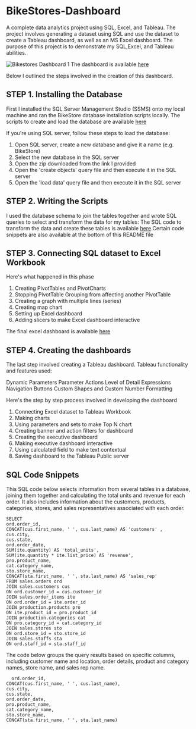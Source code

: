 # BikeStores-Dashboard
A complete data analytics project using SQL, Excel, and Tableau. The project involves generating  a dataset using SQL and use the dataset to create a Tableau dashboard, as well as an MS Excel dashboard.
The purpose of this project is to demonstrate my SQL,Excel, and Tableau abilities.

![Bikestores Dashboard 1](https://user-images.githubusercontent.com/76703169/220251306-2601e1b4-f7ab-467c-b3ac-d7d60df74960.png)
The dashboard is available [here](https://public.tableau.com/views/BikeStoresDashboard_16767919153100/Dashboard1?:language=en-US&:display_count=n&:origin=viz_share_link) 

Below I outlined the steps involved in the creation of this dashboard.
## STEP 1. Installing the Database
First I installed the SQL Server Management Studio (SSMS) onto my local machine and ran the BikeStore database installation scripts locally. The scripts to create and load the database are available [here](https://github.com/Emmanuel50-dev/BikeStores-Dashboard/blob/main/SQL-Server-Sample-Database.zip)

If you're using SQL server, follow these steps to load the database:

1. Open SQL server, create a new database and give it a name (e.g. BikeStore)
2. Select the new database in the SQL server
3. Open the zip downloaded from the link I provided 
4. Open the 'create objects' query file and then execute it in the SQL server
5. Open the 'load data' query file and then execute it in the SQL server


## STEP 2. Writing the Scripts
I used the database schema to join the tables together and wrote SQL queries to select and transform the data for my tables: The SQL code to transform the data and create these tables is available [here](https://github.com/Emmanuel50-dev/BikeStores-Dashboard/blob/main/SQLQuery1.sql) 
Certain code snippets are also available at the bottom of this README file

## STEP 3. Connecting SQL dataset to Excel Workbook
Here's what happened in this phase
1. Creating PivotTables and PivotCharts
2. Stopping PivotTable Grouping from affecting another PivotTable
3. Creating a graph with multiple lines (series)
4. Creating map chart
5. Setting up Excel dashboard
6. Adding slicers to make Excel dashboard interactive

The final excel dashboard is available [here](https://github.com/Emmanuel50-dev/BikeStores-Dashboard/blob/main/Bike%20Stores.xlsx)

##  STEP 4. Creating the dashboards

The last step involved creating a Tableau dashboard. Tableau functionality and features used:

Dynamic Parameters
Parameter Actions
Level of Detail Expressions
Navigation Buttons
Custom Shapes and Custom Number Formatting

Here's the step by step process involved in developing the dashboard
1. Connecting Excel dataset to Tableau Workbook
2. Making charts
3. Using parameters and sets to make Top N chart
4. Creating banner and action filters for dashboard
5. Creating the executive dashboard
6. Making executive dashboard interactive
7. Using calculated field to make text contextual
8. Saving dashboard to the Tableau Public server


## SQL Code Snippets

This SQL code below selects information from several tables in a database, joining them together and calculating the total units and revenue for each order. It also includes information about the customers, products, categories, stores, and sales representatives associated with each order.

```
SELECT
ord.order_id,
CONCAT(cus.first_name, ' ', cus.last_name) AS 'customers' ,
cus.city,
cus.state,
ord.order_date,
SUM(ite.quantity) AS 'total_units',
SUM(ite.quantity * ite.list_price) AS 'revenue',
pro.product_name,
cat.category_name,
sto.store_name,
CONCAT(sta.first_name, ' ', sta.last_name) AS 'sales_rep'
FROM sales.orders ord
JOIN sales.customers cus
ON ord.customer_id = cus.customer_id
JOIN sales.order_items ite
ON ord.order_id = ite.order_id
JOIN production.products pro
ON ite.product_id = pro.product_id 
JOIN production.categories cat
ON pro.category_id = cat.category_id
JOIN sales.stores sto
ON ord.store_id = sto.store_id
JOIN sales.staffs sta
ON ord.staff_id = sta.staff_id

```

The code below groups the query results based on specific columns, including customer name and location, order details, product and category names, store name, and sales rep name.

``` GROUP BY 
  ord.order_id,
CONCAT(cus.first_name, ' ', cus.last_name),
cus.city,
cus.state,
ord.order_date,
pro.product_name,
cat.category_name,
sto.store_name,
CONCAT(sta.first_name, ' ', sta.last_name)

```
